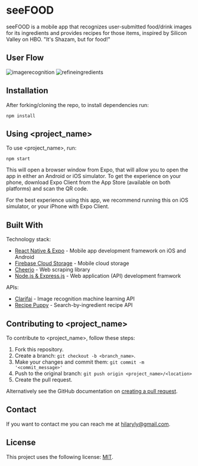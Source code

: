 # seeFOOD

seeFOOD is a mobile app that recognizes user-submitted food/drink images for its ingredients and provides recipes for those items, inspired by Silicon Valley on HBO. "It's Shazam, but for food!"

## User Flow

![imagerecognition](https://github.com/Hilary-Ly/seeFOOD/blob/master/MyReactNative/assets/images/screenvideo1.GIF) ![refineingredients](/MyReactNative/assets/images/screenvideo2.GIF) 

## Installation

After forking/cloning the repo, to install dependencies run:

```
npm install
```

## Using <project_name>

To use <project_name>, run:

```
npm start
```

This will open a browser window from Expo, that will allow you to open the app in either an Android or iOS simulator. To get the experience on your phone, download Expo Client from the App Store (available on both platforms) and scan the QR code.

For the best experience using this app, we recommend running this on iOS simulator, or your iPhone with Expo Client.

## Built With

Technology stack:
* [React Native & Expo](https://expo.io/tools) - Mobile app development framework on iOS and Android
* [Firebase Cloud Storage](https://firebase.google.com/) - Mobile cloud storage
* [Cheerio](https://cheerio.js.org/) - Web scraping library
* [Node.js & Express.js](https://expressjs.com/) - Web application (API) development framwork

APIs:
* [Clarifai](https://www.clarifai.com/predict#api) - Image recognition machine learning API
* [Recipe Puppy](http://www.recipepuppy.com/about/api/) - Search-by-ingredient recipe API


## Contributing to <project_name>
<!--- If your README is long or you have some specific process or steps you want contributors to follow, consider creating a separate CONTRIBUTING.md file--->
To contribute to <project_name>, follow these steps:

1. Fork this repository.
2. Create a branch: `git checkout -b <branch_name>`.
3. Make your changes and commit them: `git commit -m '<commit_message>'`
4. Push to the original branch: `git push origin <project_name>/<location>`
5. Create the pull request.

Alternatively see the GitHub documentation on [creating a pull request](https://help.github.com/en/github/collaborating-with-issues-and-pull-requests/creating-a-pull-request).


## Contact

If you want to contact me you can reach me at hilaryly@gmail.com.

## License
<!--- If you're not sure which open license to use see https://choosealicense.com/--->

This project uses the following license: [MIT](./LICENSE.txt).
